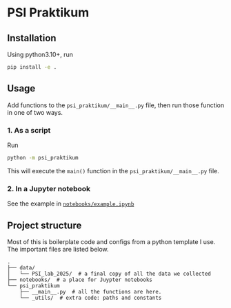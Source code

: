 # PSI Praktikum


## Installation

Using python3.10+, run

``` bash
pip install -e .
```


## Usage

Add functions to the `psi_praktikum/__main__.py`  file, then run those function in one of two ways.

### 1. As a script
Run

``` bash
python -m psi_praktikum
```

This will execute the `main()` function in the `psi_praktikum/__main__.py` file.


### 2. In a Jupyter notebook
See the example in [`notebooks/example.ipynb`](notebooks/example.ipynb)


## Project structure
Most of this is boilerplate code and configs from a python template I use.
The important files are listed below.

```
.
├── data/
│   └── PSI_lab_2025/  # a final copy of all the data we collected
├── notebooks/  # a place for Juypter notebooks
└── psi_praktikum
    ├── __main__.py  # all the functions are here.
    └── _utils/  # extra code: paths and constants
```
